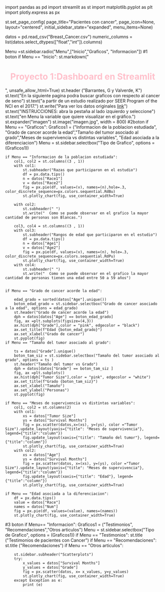 import pandas as pd
import streamlit as st
import matplotlib.pyplot as plt
import plotly.express as px

st.set_page_config(
    page_title="Pacientes con cancer",
    page_icon=None,
    layout="centered",
    initial_sidebar_state="expanded",
    menu_items=None)


datos = pd.read_csv("Breast_Cancer.csv")
numeric_columns = list(datos.select_dtypes(["float","int"]).columns)

Menu =st.sidebar.radio("Menu",["Inicio","Graficos", "Informacion"])
#1 boton
if Menu == "Inicio":
    st.markdown("<h1 style='text-align: center; color: pink;'>Proyecto 1:Dashboard en Streamlit</h1>", unsafe_allow_html=True)
    st.header ("Barrantes, G y Valverde, K")
    st.text("En la siguiente pagina podra buscar graficos con respecto al cancer de seno")
    st.text("a partir de un estudio realizado por SEER Program of the NCI en el 2017.")
    st.write("Para ver los datos originales [link](https://www.kaggle.com/datasets/reihanenamdari/breast-cancer)")
    st.text("INSTRUCCIONES: abra la pestaña al lado izquierdo y seleccione")
    st.text("en Menu la variable que quiere visualizar en el gráfico.")
    st.expander("imagen")
    st.image("imagen.jpg", width = 800)
#2boton
if Menu == "Graficos":
    Graficos1 = ("Informacion de la poblacion estudiada", "Grado de cancer acorde la edad","Tamaño del tumor asociado al grado","Meses de supervivencia vs distintas variables", "Edad asociada a la diferenciacion")
    Menu = st.sidebar.selectbox("Tipo de Grafico", options = (Graficos1))

    if Menu == "Informacion de la poblacion estudiada":
        col1, col2 = st.columns((3 , 1))
        with col1:
            st.subheader("Razas que participaron en el estudio")
            df = px.data.tips()
            n = datos["Race1"]
            v = datos["Race2"]
            fig = px.pie(df, values=(v), names=(n),hole=.3, color_discrete_sequence=px.colors.sequential.RdBu)
            st.plotly_chart(fig, use_container_width=True)
            
        with col2:
            st.subheader(" ")
            st.write("  Como se puede observar en el grafico la mayor cantidad de personas son Blancas.")

        col3, col4 = st.columns((3 , 1))
        with col3:
            st.subheader("Rangos de edad que participaron en el estudio")
            df = px.data.tips()
            n = datos["Age1"]
            v = datos["Age2"]
            fig = px.pie(df, values=(v), names=(n), hole=.3, color_discrete_sequence=px.colors.sequential.RdPu)
            st.plotly_chart(fig, use_container_width=True)
        with col4:
            st.subheader(" ")
            st.write("  Como se puede observar en el grafico la mayor cantidad de personas tienen una edad entre 50 a 59 años")
            
        
    if Menu == "Grado de cancer acorde la edad":

        edad_grado = sorted(datos["Age"].unique())
        boton_edad_grado = st.sidebar.selectbox("Grado de cancer asociado a la edad", options = edad_grado)
        st.header("Grado de cancer acorde la edad")
        dph = datos[datos["Age"] == boton_edad_grado]
        fig, ax =plt.subplots(figsize=(4,3))
        ax.hist(dph["Grade"],color = "pink", edgecolor = "black")
        ax.set_title(f"Edad {boton_edad_grado}")
        ax.set_xlabel("Grado de cancer")
        st.pyplot(fig)
    if Menu == "Tamaño del tumor asociado al grado":

        ts = datos["Grade"].unique()
        boton_tam_siz = st.sidebar.selectbox("Tamaño del tumor asociado al grado", options = ts )
        st.header("Tamaño del tumor vs Grado")
        dph = datos[datos["Grade"] == boton_tam_siz ]
        fig, ax =plt.subplots()
        ax.hist(dph["Tumor Size"],color = "pink", edgecolor = "white")
        ax.set_title(f"Grado {boton_tam_siz}")
        ax.set_xlabel("Tamaño")
        ax.set_ylabel("Personas")
        st.pyplot(fig)

    if Menu == "Meses de supervivencia vs distintas variables":
        col1, col2 = st.columns(2)
        with col1:
            xs = datos["Tumor Size"]
            ys = datos["Survival Months"]
            fig = px.scatter(datos,x=(xs), y=(ys), color ="Tumor Size").update_layout(yaxis={"title": "Meses de supervivencia"}, legend={"title":"column"})
            fig.update_layout(xaxis={"title": "Tamaño del tumor"}, legend={"title":"column"})
            st.plotly_chart(fig, use_container_width=True)
        with col2:
            xs = datos["Age"]
            ys = datos["Survival Months"]
            fig = px.scatter(datos, x=(xs), y=(ys), color ="Tumor Size").update_layout(yaxis={"title": "Meses de supervivencia"}, legend={"title":"column"})
            fig.update_layout(xaxis={"title": "Edad"}, legend={"title":"column"})
            st.plotly_chart(fig, use_container_width=True)

    if Menu == "Edad asociada a la diferenciacion":
        df = px.data.tips()
        value = datos["Race"]
        names = datos["Num"]
        fig = px.pie(df, values=(value), names=(names))
        st.plotly_chart(fig, use_container_width=True)

#3 boton
if Menu== "Informacion":
    Graficos1 = ("Testimonios", "Recomendaciones","Otros articulos")
    Menu = st.sidebar.selectbox("Tipo de Grafico", options = (Graficos1))
    if Menu == "Testimonios":
        st.title ("Testimonios de pacientes con Cancer")
    if Menu == "Recomendaciones":
        st.title ("Recomendaciones")
    if Menu == "Otros articulos":

        st.sidebar.subheader("Scatterplots")
        try:
            x_values = datos["Survival Months"]
            y_values = datos["Grade"]
            fig = px.scatter(datos, x= x_values, y=y_values)
            st.plotly_chart(fig, use_container_width=True)
        except Exception as e:
            print (e)
       
